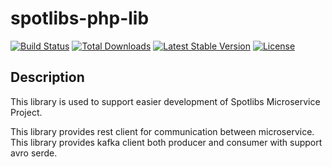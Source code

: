 # spotlibs-php-lib

[![Build Status](https://github.com/spotlibs/php-lib/actions/workflows/php.yml/badge.svg)](https://github.com/spotlibs/php-lib/actions)
[![Total Downloads](https://img.shields.io/packagist/dt/spotlibs/php-lib)](https://packagist.org/packages/spotlibs/php-lib)
[![Latest Stable Version](https://img.shields.io/packagist/v/spotlibs/php-lib)](https://packagist.org/packages/laravel/lumen-framework)
[![License](https://img.shields.io/packagist/l/spotlibs/php-lib)](https://packagist.org/packages/spotlibs/php-lib)

## Description
This library is used to support easier development of Spotlibs Microservice Project.

This library provides rest client for communication between microservice.
This library provides kafka client both producer and consumer with support avro serde.